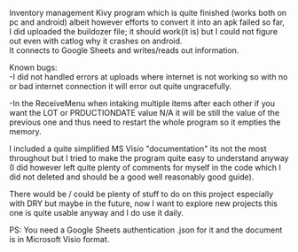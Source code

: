 Inventory management Kivy program which is quite finished (works both on pc and android) albeit however efforts to convert it into an apk failed so far, I did uploaded the buildozer file; it should work(it is) but I could not figure out even with catlog why it crashes on android.  
It connects to Google Sheets and writes/reads out information.  

Known bugs:    
-I did not handled errors at uploads where internet is not working so with no or bad internet connection it will error out quite ungracefully.

-In the ReceiveMenu when intaking multiple items after each other if you want the LOT or PRDUCTIONDATE value N/A it will be still the value of the previous one and thus need to restart the whole program so it empties the memory.

I included a quite simplified MS Visio "documentation" its not the most throughout but I tried to make the program quite easy to understand anyway (I did however left quite plenty of comments for myself in the code which I did not deleted and should be a good well reasonably good guide).

There would be / could be plenty of stuff to do on this project especially with DRY but maybe in the future, now I want to explore new projects this one is quite usable anyway and I do use it daily.

PS: You need a Google Sheets authentication .json for it and the document is in Microsoft Visio format.
